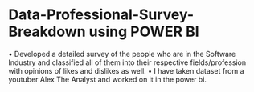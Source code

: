 # Data-Professional-Survey-Breakdown using POWER BI
•	Developed a detailed survey of the people who are in the Software Industry and classified all of them into their respective fields/profession with opinions of likes and dislikes as well.
•	I have taken dataset from a youtuber Alex The Analyst and worked on it in the power bi. 
